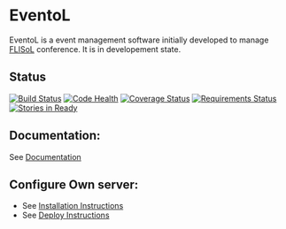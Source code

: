 EventoL
=======

EventoL is a event management software initially developed to manage [FLISoL](http://flisol.info/) conference.
It is in developement state.

Status
-------
[![Build Status](https://travis-ci.org/GNUtn/eventoL.svg?branch=master)](https://travis-ci.org/GNUtn/eventoL)
[![Code Health](https://landscape.io/github/GNUtn/eventoL/master/landscape.svg?style=flat)](https://landscape.io/github/GNUtn/eventoL/master)
[![Coverage Status](https://coveralls.io/repos/github/GNUtn/eventoL/badge.svg?branch=master)](https://coveralls.io/github/GNUtn/eventoL?branch=master)
[![Requirements Status](https://requires.io/github/GNUtn/eventoL/requirements.svg?branch=master)](https://requires.io/github/GNUtn/eventoL/requirements/?branch=master)
[![Stories in Ready](https://badge.waffle.io/GNUtn/eventoL.svg?label=ready&title=Ready)](http://waffle.io/GNUtn/eventoL)

Documentation:
--------------
See [Documentation](http://eventol-docs.readthedocs.org/en/master/)

Configure Own server:
---------------------

- See [Installation Instructions](https://github.com/GNUtn/eventoL/blob/master/docs/installation.md)
- See [Deploy Instructions](https://github.com/GNUtn/eventoL/blob/master/docs/deploy.md)


